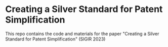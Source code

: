 # Creating a Silver Standard for Patent Simplification
This repo contains the code and materials for the paper "Creating a Silver Standard for Patent Simplification" (SIGIR 2023)
